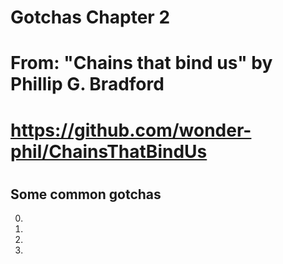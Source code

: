 # Gotchas Chapter 2
#
#
# From: "Chains that bind us" by Phillip G. Bradford
#  https://github.com/wonder-phil/ChainsThatBindUs
#     
#

## Some common gotchas

0. 
   
1.
2.
	
3. 

